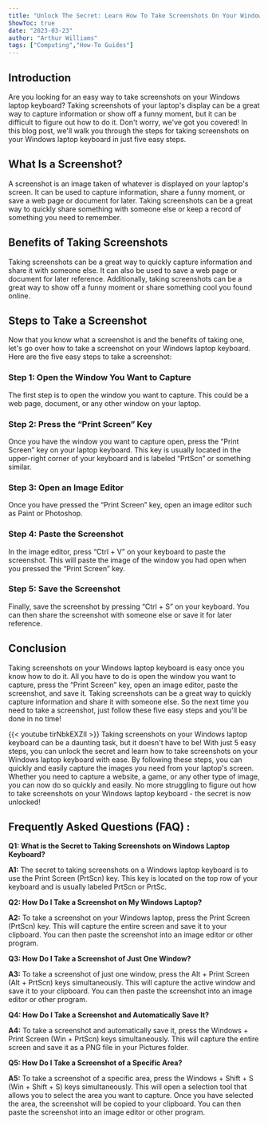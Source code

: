 ```yaml
---
title: "Unlock The Secret: Learn How To Take Screenshots On Your Windows Laptop Keyboard In Just 5 Easy Steps!"
ShowToc: true 
date: "2023-03-23"
author: "Arthur Williams" 
tags: ["Computing","How-To Guides"]
---
```

## Introduction

Are you looking for an easy way to take screenshots on your Windows laptop keyboard? Taking screenshots of your laptop's display can be a great way to capture information or show off a funny moment, but it can be difficult to figure out how to do it. Don't worry, we've got you covered! In this blog post, we'll walk you through the steps for taking screenshots on your Windows laptop keyboard in just five easy steps.

## What Is a Screenshot?

A screenshot is an image taken of whatever is displayed on your laptop's screen. It can be used to capture information, share a funny moment, or save a web page or document for later. Taking screenshots can be a great way to quickly share something with someone else or keep a record of something you need to remember.

## Benefits of Taking Screenshots

Taking screenshots can be a great way to quickly capture information and share it with someone else. It can also be used to save a web page or document for later reference. Additionally, taking screenshots can be a great way to show off a funny moment or share something cool you found online.

## Steps to Take a Screenshot

Now that you know what a screenshot is and the benefits of taking one, let's go over how to take a screenshot on your Windows laptop keyboard. Here are the five easy steps to take a screenshot:

### Step 1: Open the Window You Want to Capture

The first step is to open the window you want to capture. This could be a web page, document, or any other window on your laptop.

### Step 2: Press the “Print Screen” Key

Once you have the window you want to capture open, press the “Print Screen” key on your laptop keyboard. This key is usually located in the upper-right corner of your keyboard and is labeled “PrtScn” or something similar.

### Step 3: Open an Image Editor

Once you have pressed the “Print Screen” key, open an image editor such as Paint or Photoshop.

### Step 4: Paste the Screenshot

In the image editor, press “Ctrl + V” on your keyboard to paste the screenshot. This will paste the image of the window you had open when you pressed the “Print Screen” key.

### Step 5: Save the Screenshot

Finally, save the screenshot by pressing “Ctrl + S” on your keyboard. You can then share the screenshot with someone else or save it for later reference.

## Conclusion

Taking screenshots on your Windows laptop keyboard is easy once you know how to do it. All you have to do is open the window you want to capture, press the “Print Screen” key, open an image editor, paste the screenshot, and save it. Taking screenshots can be a great way to quickly capture information and share it with someone else. So the next time you need to take a screenshot, just follow these five easy steps and you'll be done in no time!

{{< youtube tirNbkEXZII >}} 
Taking screenshots on your Windows laptop keyboard can be a daunting task, but it doesn't have to be! With just 5 easy steps, you can unlock the secret and learn how to take screenshots on your Windows laptop keyboard with ease. By following these steps, you can quickly and easily capture the images you need from your laptop's screen. Whether you need to capture a website, a game, or any other type of image, you can now do so quickly and easily. No more struggling to figure out how to take screenshots on your Windows laptop keyboard - the secret is now unlocked!

## Frequently Asked Questions (FAQ) :
**Q1: What is the Secret to Taking Screenshots on Windows Laptop Keyboard?**

**A1:** The secret to taking screenshots on a Windows laptop keyboard is to use the Print Screen (PrtScn) key. This key is located on the top row of your keyboard and is usually labeled PrtScn or PrtSc. 

**Q2: How Do I Take a Screenshot on My Windows Laptop?**

**A2:** To take a screenshot on your Windows laptop, press the Print Screen (PrtScn) key. This will capture the entire screen and save it to your clipboard. You can then paste the screenshot into an image editor or other program. 

**Q3: How Do I Take a Screenshot of Just One Window?**

**A3:** To take a screenshot of just one window, press the Alt + Print Screen (Alt + PrtScn) keys simultaneously. This will capture the active window and save it to your clipboard. You can then paste the screenshot into an image editor or other program. 

**Q4: How Do I Take a Screenshot and Automatically Save It?**

**A4:** To take a screenshot and automatically save it, press the Windows + Print Screen (Win + PrtScn) keys simultaneously. This will capture the entire screen and save it as a PNG file in your Pictures folder. 

**Q5: How Do I Take a Screenshot of a Specific Area?**

**A5:** To take a screenshot of a specific area, press the Windows + Shift + S (Win + Shift + S) keys simultaneously. This will open a selection tool that allows you to select the area you want to capture. Once you have selected the area, the screenshot will be copied to your clipboard. You can then paste the screenshot into an image editor or other program.




